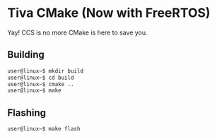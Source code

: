 # Tiva CMake (Now with FreeRTOS)
Yay! CCS is no more CMake is here to save you.

## Building
```bash
user@linux~$ mkdir build
user@linux~$ cd build
user@linux~$ cmake ..
user@linux~$ make
```
## Flashing
```bash
user@linux~$ make flash
```
